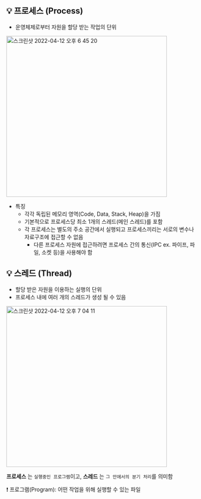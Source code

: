 ## 💡 프로세스 (Process)
+ 운영체제로부터 자원을 할당 받는 작업의 단위 
<img width="420" alt="스크린샷 2022-04-12 오후 6 45 20" src="https://user-images.githubusercontent.com/70746467/162931788-ec88ed8e-9d7a-4d25-82e4-b11821d2cd60.png">

  + 특징
    + 각각 독립된 메모리 영역(Code, Data, Stack, Heap)을 가짐
    + 기본적으로 프로세스당 최소 1개의 스레드(메인 스레드)를 포함
    + 각 프로세스는 별도의 주소 공간에서 실행되고 프로세스끼리는 서로의 변수나 자료구조에 접근할 수 없음
      + 다른 프로세스 자원에 접근하려면 프로세스 간의 통신(IPC ex. 파이프, 파일, 소켓 등)을 사용해야 함

## 💡 스레드 (Thread)
- 할당 받은 자원을 이용하는 실행의 단위
- 프로세스 내에 여러 개의 스레드가 생성 될 수 있음
<img width="420" alt="스크린샷 2022-04-12 오후 7 04 11" src="https://user-images.githubusercontent.com/70746467/162935582-13c60ba9-8655-4590-ab86-2a2fba455616.png">

__프로세스__ 는 ```실행중인 프로그램```이고, __스레드__ 는 ```그 안에서의 분기 처리```를 의미함

❗ 프로그램(Program): 어떤 작업을 위해 실행할 수 있는 파일

